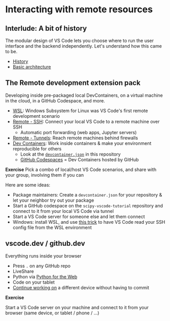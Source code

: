 # Interacting with remote resources

## Interlude: A bit of history

The modular design of VS Code lets you choose where to run the user interface and the backend independently. Let's understand how this came to be.

- [History](history.md)
- [Basic architecture](architecture.md)

## The Remote development extension pack
Developing inside pre-packaged local DevContainers, on a virtual machine in the cloud, in a GitHub Codespace, and more.

- [WSL](https://marketplace.visualstudio.com/items?itemName=ms-vscode-remote.remote-wsl): Windows Subsystem for Linux was VS Code's first remote development scenario
- [Remote - SSH](https://marketplace.visualstudio.com/items?itemName=ms-vscode-remote.remote-ssh): Connect your local VS Code to a remote machine over SSH
  - Automatic port forwarding (web apps, Jupyter servers)
- [Remote - Tunnels](https://marketplace.visualstudio.com/items?itemName=ms-vscode.remote-server): Reach remote machines behind firewalls
- [Dev Containers](https://marketplace.visualstudio.com/items?itemName=ms-vscode-remote.remote-containers): Work inside containers & make your environment reproducible for others
  - Look at the [`devcontainer.json`](.devcontainer/devcontainer.json) in this repository
  - [GitHub Codespaces](https://github.com/features/codespaces) = Dev Containers hosted by GitHub

**Exercise**
Pick a combo of local/host VS Code scenarios, and share with your group, involving them if you can

Here are some ideas:
- Package maintainers: Create a `devcontainer.json` for your repository & let your neighbor try out your package
- Start a GitHub codespace on the `scipy-vscode-tutorial` repository and connect to it from your local VS Code via tunnel
- Start a VS Code server for someone else and let them connect
- Windows: install WSL, and use [this trick](https://stackoverflow.com/questions/60150466/can-i-ssh-from-wsl-in-visual-studio-code/66048792#66048792) to have VS Code read your SSH config file from the WSL environment


## vscode.dev / github.dev
Everything runs inside your browser

- Press `.` on any GitHub repo
- LiveShare
- Python via [Python for the Web](https://code.visualstudio.com/docs/python/python-web)
- Code on your tablet
- [Continue working on](https://code.visualstudio.com/docs/editor/vscode-web#_continue-working-in-a-different-environment) a different device without having to commit


**Exercise**

Start a VS Code server on your machine and connect to it from your browser (same device, or tablet / phone / ...)